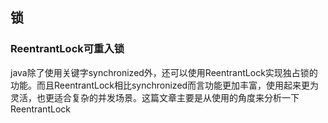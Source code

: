 ## 锁

### ReentrantLock可重入锁
java除了使用关键字synchronized外，还可以使用ReentrantLock实现独占锁的功能。而且ReentrantLock相比synchronized而言功能更加丰富，使用起来更为灵活，也更适合复杂的并发场景。这篇文章主要是从使用的角度来分析一下ReentrantLock
